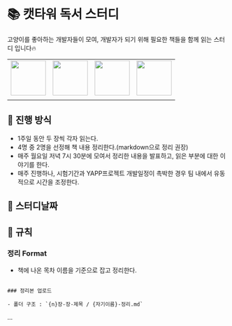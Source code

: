 # 📚 캣타워 독서 스터디

고양이를 좋아하는 개발자들이 모여, 개발자가 되기 위해 필요한 책들을 함께 읽는 스터디 입니다🔥

<div align="center">
  <table style="font-weight: bold">
      <tr>
          <td align="center">
              <a href="https://github.com/rocher71">                 
                  <img alt="" src="" width="80" />            
              </a>
          </td>
          <td align="center">
              <a href="https://github.com/ojj1123">                 
                  <img alt="" src="" width="80" />            
              </a>
          </td>
          <td align="center">
              <a href="https://github.com/SimJunSik">                 
                  <img alt="" src="" width="80" />            
              </a>
          </td>
          <td align="center">
              <a href="https://github.com/elbica">                 
                  <img alt="" src="" width="80" />            
              </a>
          </td>
      </tr>
      <tr>
          <td align="center"> </td>
          <td align="center"> </td>
          <td align="center"> </td>
          <td align="center"> </td>
      </tr>
  </table>
</div>

## 📌 진행 방식

- 1주일 동안 두 장씩 각자 읽는다.
- 4명 중 2명을 선정해 책 내용 정리한다.(markdown으로 정리 권장)
- 매주 월요일 저녁 7시 30분에 모여서 정리한 내용을 발표하고, 읽은 부분에 대한 이야기를 한다.
- 매주 진행하나, 시험기간과 YAPP프로젝트 개발일정이 촉박한 경우 팀 내에서 유동적으로 시간을 조정한다.

## 📌 스터디날짜

## 📌 규칙

### 정리 Format

- 책에 나온 목차 이름을 기준으로 잡고 정리한다.

```

### 정리본 업로드

- 폴더 구조 : `{n}장-장-제목 / {자기이름}-정리.md`

```

...
```
